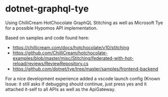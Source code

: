 # dotnet-graphql-tye

Using ChilliCream HotChocolate GraphQL Stitching as well as Microsoft Tye for a possible Hypomos API implementation.

Based on samples and code found here:
- https://chillicream.com/docs/hotchocolate/v10/stitching
- https://github.com/ChilliCream/hotchocolate-examples/blob/master/misc/Stitching/federated-with-hot-reload/reviews/ReviewRepository.cs
- https://github.com/dotnet/tye/tree/master/samples/frontend-backend

For a nice development experience added a vscode launch config (Known Issue: it still asks if debugging should continue, just press yes and it attached it-self to all APIs as well as the ApiGateway.
